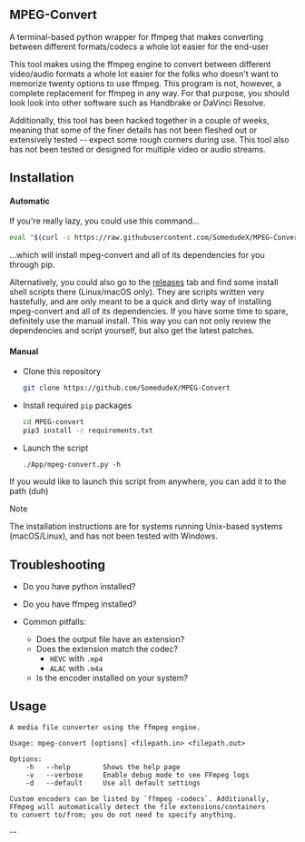 ## MPEG-Convert
A terminal-based python wrapper for ffmpeg that makes converting between different formats/codecs a whole lot easier for the end-user

This tool makes using the ffmpeg engine to convert between different video/audio formats a whole lot easier for the folks who doesn't want to memorize twenty options to use ffmpeg. This program is not, however, a complete replacement for ffmpeg in any way. For that purpose, you should look look into other software such as Handbrake or DaVinci Resolve. 

Additionally, this tool has been hacked together in a couple of weeks, meaning that some of the finer details has not been fleshed out or extensively tested -- expect some rough corners during use. This tool also has not been tested or designed for multiple video or audio streams. 


## Installation

#### Automatic

If you're really lazy, you could use this command...
```bash
eval "$(curl -s https://raw.githubusercontent.com/SomedudeX/MPEG-Convert/main/install.sh)"
```
...which will install mpeg-convert and all of its dependencies for you through pip.

Alternatively, you could also go to the [releases](https://github.com/SomedudeX/MPEG-Convert/releases) tab and find some install shell scripts there (Linux/macOS only). They are scripts written very hastefully, and are only meant to be a quick and dirty way of installing mpeg-convert and all of its dependencies. If you have some time to spare, definitely use the manual install. This way you can not only review the dependencies and script yourself, but also get the latest patches. 

#### Manual

* Clone this repository
  ```bash
  git clone https://github.com/SomedudeX/MPEG-Convert
  ```
* Install required `pip` packages
  ```bash
  cd MPEG-convert
  pip3 install -r requirements.txt
  ```
* Launch the script
  ```
  ./App/mpeg-convert.py -h
  ```

If you would like to launch this script from anywhere, you can add it to the path (duh)
> [!NOTE]
> The installation instructions are for systems running Unix-based systems (macOS/Linux), and has not been tested with Windows.

## Troubleshooting

* Do you have python installed?
* Do you have ffmpeg installed?

* Common pitfalls:
  + Does the output file have an extension?
  + Does the extension match the codec?
    - `HEVC` with `.mp4`  
    - `ALAC` with `.m4a`
  + Is the encoder installed on your system?

## Usage
```
A media file converter using the ffmpeg engine. 

Usage: mpeg-convert [options] <filepath.in> <filepath.out>

Options:
	-h   --help        Shows the help page
	-v   --verbose     Enable debug mode to see FFmpeg logs
	-d   --default	   Use all default settings

Custom encoders can be listed by `ffmpeg -codecs`. Additionally,
FFmpeg will automatically detect the file extensions/containers
to convert to/from; you do not need to specify anything.
```
--
